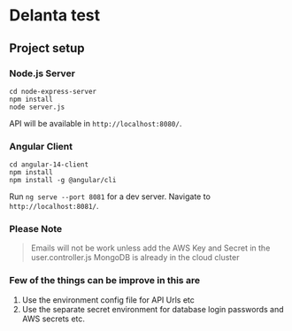 # Delanta test

## Project setup

### Node.js Server
```
cd node-express-server
npm install
node server.js
```
API will be available in `http://localhost:8080/`.

### Angular Client
```
cd angular-14-client
npm install
npm install -g @angular/cli
```
Run `ng serve --port 8081` for a dev server. 
Navigate to `http://localhost:8081/`.

### Please Note
>Emails will not be work unless add the AWS Key and Secret in the user.controller.js
>MongoDB is already in the cloud cluster

### Few of the things can be improve in this are

1. Use the environment config file for API Urls etc
2. Use the separate secret environment for database login passwords and AWS secrets etc.
